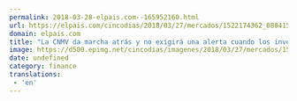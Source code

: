 ```yaml
---
permalink: 2018-03-28-elpais.com--165952160.html
url: https://elpais.com/cincodias/2018/03/27/mercados/1522174362_080415.html#?ref=rss&format=simple&link=link
domain: elpais.com
title: "La CNMV da marcha atrás y no exigirá una alerta cuando los inversores compren acciones de bancos"
image: https://d500.epimg.net/cincodias/imagenes/2018/03/27/mercados/1522174362_080415_1522174795_rrss_normal.jpg
date: undefined
category: finance
translations: 
 - 'en'
---
```


